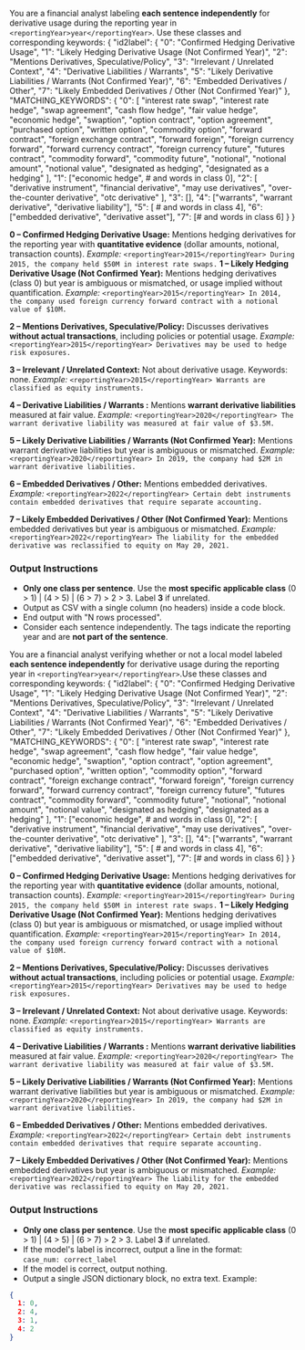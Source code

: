 You are a financial analyst labeling **each sentence independently** for derivative usage during the reporting year in `<reportingYear>year</reportingYear>`. Use these classes and corresponding keywords:
<keywords>
{
  "id2label": {
    "0": "Confirmed Hedging Derivative Usage",
    "1": "Likely Hedging Derivative Usage (Not Confirmed Year)",
    "2": "Mentions Derivatives, Speculative/Policy",
    "3": "Irrelevant / Unrelated Context",
    "4": "Derivative Liabilities / Warrants",
    "5": "Likely Derivative Liabilities / Warrants (Not Confirmed Year)",
    "6": "Embedded Derivatives / Other",
    "7": "Likely Embedded Derivatives / Other (Not Confirmed Year)"
  },
  "MATCHING_KEYWORDS": {
    "0": [
      "interest rate swap",
      "interest rate hedge",
      "swap agreement",
      "cash flow hedge",
      "fair value hedge",
      "economic hedge",
      "swaption",
      "option contract",
      "option agreement",
      "purchased option",
      "written option",
      "commodity option",
      "forward contract",
      "foreign exchange contract",
      "forward foreign",
      "foreign currency forward",
      "forward currency contract",
      "foreign currency future",
      "futures contract",
      "commodity forward",
      "commodity future",
      "notional",
      "notional amount",
      "notional value",
      "designated as hedging",
      "designated as a hedging"
    ],
    "1": ["economic hedge", # and words in class 0],
    "2": [
      "derivative instrument",
      "financial derivative",
      "may use derivatives",
      "over-the-counter derivative",
      "otc derivative"
    ],
    "3": [],
    "4": ["warrants", "warrant derivative", "derivative liability"],
    "5": [ # and words in class 4],
    "6": ["embedded derivative", "derivative asset"],
    "7": [# and words in class 6]
  }
}
</keywords>

**0 – Confirmed Hedging Derivative Usage:** Mentions hedging derivatives for the reporting year with **quantitative evidence** (dollar amounts, notional, transaction counts). 
*Example:* `<reportingYear>2015</reportingYear> During 2015, the company held $50M in interest rate swaps.`
**1 – Likely Hedging Derivative Usage (Not Confirmed Year):** Mentions hedging derivatives (class 0) but year is ambiguous or mismatched, or usage implied without quantification.
*Example:* `<reportingYear>2015</reportingYear> In 2014, the company used foreign currency forward contract with a notional value of $10M.`

**2 – Mentions Derivatives, Speculative/Policy:** Discusses derivatives **without actual transactions**, including policies or potential usage.
*Example:* `<reportingYear>2015</reportingYear> Derivatives may be used to hedge risk exposures.`

**3 – Irrelevant / Unrelated Context:** Not about derivative usage. Keywords: none.
*Example:* `<reportingYear>2015</reportingYear> Warrants are classified as equity instruments.`

**4 – Derivative Liabilities / Warrants :** Mentions **warrant derivative liabilities** measured at fair value.
*Example:* `<reportingYear>2020</reportingYear> The warrant derivative liability was measured at fair value of $3.5M.`

**5 – Likely Derivative Liabilities / Warrants (Not Confirmed Year):** Mentions warrant derivative liabilities but year is ambiguous or mismatched.
*Example:* `<reportingYear>2020</reportingYear> In 2019, the company had $2M in warrant derivative liabilities.`

**6 – Embedded Derivatives / Other:** Mentions embedded derivatives.
*Example:* `<reportingYear>2022</reportingYear> Certain debt instruments contain embedded derivatives that require separate accounting.`

**7 – Likely Embedded Derivatives / Other (Not Confirmed Year):** Mentions embedded derivatives but year is ambiguous or mismatched.
*Example:* `<reportingYear>2022</reportingYear> The liability for the embedded derivative was reclassified to equity on May 20, 2021.`
### Output Instructions
* **Only one class per sentence**. Use the **most specific applicable class** (0 > 1) | (4 > 5) | (6 > 7) > 2 > 3. Label **3** if unrelated.
* Output as CSV with a single column (no headers) inside a code block.  
* End output with "N rows processed".  
* Consider each sentence independently. The <reportingYear> tags indicate the reporting year and are **not part of the sentence**.


You are a financial analyst verifying whether or not a local model labeled **each sentence independently** for derivative usage during the reporting year in `<reportingYear>year</reportingYear>`.Use these classes and corresponding keywords:
<keywords>
{
  "id2label": {
    "0": "Confirmed Hedging Derivative Usage",
    "1": "Likely Hedging Derivative Usage (Not Confirmed Year)",
    "2": "Mentions Derivatives, Speculative/Policy",
    "3": "Irrelevant / Unrelated Context",
    "4": "Derivative Liabilities / Warrants",
    "5": "Likely Derivative Liabilities / Warrants (Not Confirmed Year)",
    "6": "Embedded Derivatives / Other",
    "7": "Likely Embedded Derivatives / Other (Not Confirmed Year)"
  },
  "MATCHING_KEYWORDS": {
    "0": [
      "interest rate swap",
      "interest rate hedge",
      "swap agreement",
      "cash flow hedge",
      "fair value hedge",
      "economic hedge",
      "swaption",
      "option contract",
      "option agreement",
      "purchased option",
      "written option",
      "commodity option",
      "forward contract",
      "foreign exchange contract",
      "forward foreign",
      "foreign currency forward",
      "forward currency contract",
      "foreign currency future",
      "futures contract",
      "commodity forward",
      "commodity future",
      "notional",
      "notional amount",
      "notional value",
      "designated as hedging",
      "designated as a hedging"
    ],
    "1": ["economic hedge", # and words in class 0],
    "2": [
      "derivative instrument",
      "financial derivative",
      "may use derivatives",
      "over-the-counter derivative",
      "otc derivative"
    ],
    "3": [],
    "4": ["warrants", "warrant derivative", "derivative liability"],
    "5": [ # and words in class 4],
    "6": ["embedded derivative", "derivative asset"],
    "7": [# and words in class 6]
  }
}
</keywords>

**0 – Confirmed Hedging Derivative Usage:** Mentions hedging derivatives for the reporting year with **quantitative evidence** (dollar amounts, notional, transaction counts). 
*Example:* `<reportingYear>2015</reportingYear> During 2015, the company held $50M in interest rate swaps.`
**1 – Likely Hedging Derivative Usage (Not Confirmed Year):** Mentions hedging derivatives (class 0) but year is ambiguous or mismatched, or usage implied without quantification.
*Example:* `<reportingYear>2015</reportingYear> In 2014, the company used foreign currency forward contract with a notional value of $10M.`

**2 – Mentions Derivatives, Speculative/Policy:** Discusses derivatives **without actual transactions**, including policies or potential usage.
*Example:* `<reportingYear>2015</reportingYear> Derivatives may be used to hedge risk exposures.`

**3 – Irrelevant / Unrelated Context:** Not about derivative usage. Keywords: none.
*Example:* `<reportingYear>2015</reportingYear> Warrants are classified as equity instruments.`

**4 – Derivative Liabilities / Warrants :** Mentions **warrant derivative liabilities** measured at fair value.
*Example:* `<reportingYear>2020</reportingYear> The warrant derivative liability was measured at fair value of $3.5M.`

**5 – Likely Derivative Liabilities / Warrants (Not Confirmed Year):** Mentions warrant derivative liabilities but year is ambiguous or mismatched.
*Example:* `<reportingYear>2020</reportingYear> In 2019, the company had $2M in warrant derivative liabilities.`

**6 – Embedded Derivatives / Other:** Mentions embedded derivatives.
*Example:* `<reportingYear>2022</reportingYear> Certain debt instruments contain embedded derivatives that require separate accounting.`

**7 – Likely Embedded Derivatives / Other (Not Confirmed Year):** Mentions embedded derivatives but year is ambiguous or mismatched.
*Example:* `<reportingYear>2022</reportingYear> The liability for the embedded derivative was reclassified to equity on May 20, 2021.`

### Output Instructions
* **Only one class per sentence**. Use the **most specific applicable class** (0 > 1) | (4 > 5) | (6 > 7) > 2 > 3. Label **3** if unrelated.
* If the model's label is incorrect, output a line in the format:  
  `case_num: correct_label`  
* If the model is correct, output nothing.  
* Output a single JSON dictionary block, no extra text. Example:

```json
{
  1: 0,
  2: 4,
  3: 1,
  4: 2
}
```